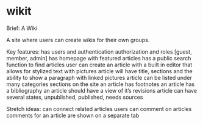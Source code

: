 # wikit

Brief: A Wiki

A site where users can create wikis for their own groups.

Key features:
has users and authentication 
authorization and roles [guest, member, admin]
has homepage with featured articles
has a public search function to find articles
user can create an article with a built in editor that allows for stylized text with pictures
article will have title, sections and the ability to show a paragraph with linked pictures
article can be listed under many categories sections on the site
an article has footnotes
an article has a bibliography
an article should have a view of it’s revisions
article can have several states, unpublished, published, needs sources

Stretch ideas:
can connect related articles
users can comment on articles
comments for an article are shown on a separate tab

